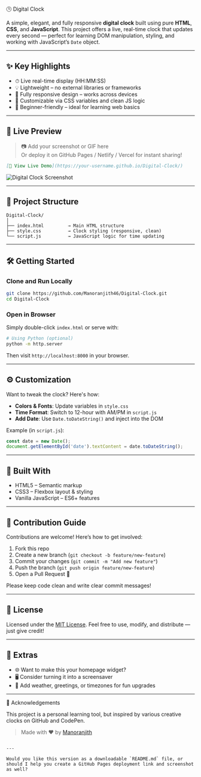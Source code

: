🕒 Digital Clock

A simple, elegant, and fully responsive **digital clock** built using pure **HTML**, **CSS**, and **JavaScript**. This project offers a live, real-time clock that updates every second — perfect for learning DOM manipulation, styling, and working with JavaScript’s `Date` object.

---

## ✨ Key Highlights

- ⏱ Live real-time display (HH:MM:SS)
- 💡 Lightweight – no external libraries or frameworks
- 📱 Fully responsive design – works across devices
- 🎨 Customizable via CSS variables and clean JS logic
- 🧠 Beginner-friendly – ideal for learning web basics

---

## 🚀 Live Preview

> 📷 Add your screenshot or GIF here  
> Or deploy it on GitHub Pages / Netlify / Vercel for instant sharing!

```md
[🔗 View Live Demo](https://your-username.github.io/Digital-Clock/)
````

![Digital Clock Screenshot](assets/images/screenshot.png)

---

## 📁 Project Structure

```plaintext
Digital-Clock/
│
├── index.html         → Main HTML structure
├── style.css          → Clock styling (responsive, clean)
└── script.js          → JavaScript logic for time updating
```

---

## 🛠️ Getting Started

### Clone and Run Locally

```bash
git clone https://github.com/Manoranjith46/Digital-Clock.git
cd Digital-Clock
```

### Open in Browser

Simply double-click `index.html` or serve with:

```bash
# Using Python (optional)
python -m http.server
```

Then visit `http://localhost:8000` in your browser.

---

## ⚙️ Customization

Want to tweak the clock? Here's how:

* **Colors & Fonts**: Update variables in `style.css`
* **Time Format**: Switch to 12-hour with AM/PM in `script.js`
* **Add Date**: Use `Date.toDateString()` and inject into the DOM

Example (in `script.js`):

```js
const date = new Date();
document.getElementById('date').textContent = date.toDateString();
```

---

## 🧱 Built With

* HTML5 – Semantic markup
* CSS3 – Flexbox layout & styling
* Vanilla JavaScript – ES6+ features

---

## 🤝 Contribution Guide

Contributions are welcome! Here’s how to get involved:

1. Fork this repo
2. Create a new branch (`git checkout -b feature/new-feature`)
3. Commit your changes (`git commit -m "Add new feature"`)
4. Push the branch (`git push origin feature/new-feature`)
5. Open a Pull Request 🚀

Please keep code clean and write clear commit messages!

---

## 📜 License

Licensed under the [MIT License](LICENSE).
Feel free to use, modify, and distribute — just give credit!

---

## 📌 Extras

* 🌐 Want to make this your homepage widget?
* 🖥️ Consider turning it into a screensaver
* 🧩 Add weather, greetings, or timezones for fun upgrades

---

🙌 Acknowledgements

This project is a personal learning tool, but inspired by various creative clocks on GitHub and CodePen.

> Made with ❤️ by [Manoranjith](https://github.com/Manoranjith46)

```

---

Would you like this version as a downloadable `README.md` file, or should I help you create a GitHub Pages deployment link and screenshot as well?
```
